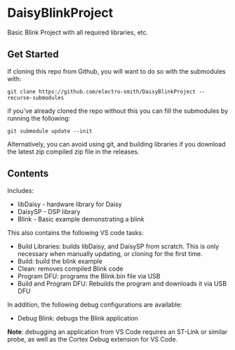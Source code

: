 # DaisyBlinkProject

Basic Blink Project with all required libraries, etc.

## Get Started

If cloning this repo from Github, you will want to do so with the submodules with:

```console
git clone https://github.com/electro-smith/DaisyBlinkProject --recurse-submodules
```

if you've already cloned the repo without this you can fill the submodules by running the following:

```console
git submodule update --init
```

Alternatively, you can avoid using git, and building libraries if you download the latest zip compiled zip file in the releases.

## Contents

Includes:

* libDaisy - hardware library for Daisy
* DaisySP - DSP library
* Blink - Basic example demonstrating a blink

This also contains the following VS code tasks:

* Build Libraries: builds libDaisy, and DaisySP from scratch. This is only necessary when manually updating, or cloning for the first time.
* Build: build the blink example
* Clean: removes compiled Blink code
* Program DFU: programs the Blink.bin file via USB
* Build and Program DFU: Rebuilds the program and downloads it via USB DFU

In addition, the following debug configurations are available:

* Debug Blink: debugs the Blink application

**Note**: debugging an application from VS Code requires an ST-Link or similar probe, as well as the Cortex Debug extension for VS Code.
